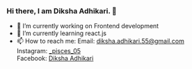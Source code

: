 ### Hi there, I am Diksha Adhikari. 👋


- 🔭 I’m currently working on Frontend development
- 🌱 I’m currently learning react.js
- 📫 How to reach me: Email: diksha.adhikari.55@gmail.com \
Instagram: [_pisces_05](https://www.instagram.com/_pisces_05/?hl=en) \
Facebook: [Diksha Adhikari](https://www.facebook.com/diksha.adhikari.984/)


